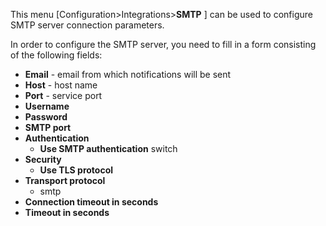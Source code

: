 This menu [Configuration>Integrations>**SMTP** ] can be used to configure SMTP server connection parameters.

In order to configure the SMTP server, you need to fill in a form consisting of the following fields:

- **Email** - email from which notifications will be sent
- **Host** -  host name
- **Port**  - service port
- **Username** 
- **Password** 
- **SMTP port** 
- **Authentication** 
  - **Use SMTP authentication** switch 
- **Security**
  - **Use TLS protocol** 
- **Transport protocol**
  - smtp
- **Connection timeout in seconds**
- **Timeout in seconds**

 

















